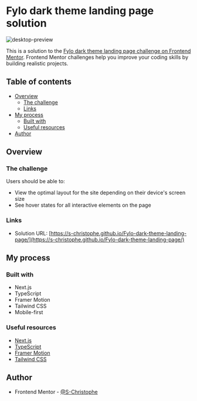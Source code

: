 # Fylo dark theme landing page solution

![desktop-preview](https://github.com/S-Christophe/Fylo-dark-theme-landing-page/assets/146188375/43cfac0e-63f6-4dc0-8e21-d495041dfffe)

This is a solution to the [Fylo dark theme landing page challenge on Frontend Mentor](https://www.frontendmentor.io/challenges/fylo-dark-theme-landing-page-5ca5f2d21e82137ec91a50fd). Frontend Mentor challenges help you improve your coding skills by building realistic projects.

## Table of contents

- [Overview](#overview)
  - [The challenge](#the-challenge)
  - [Links](#links)
- [My process](#my-process)
  - [Built with](#built-with)
  - [Useful resources](#useful-resources)
- [Author](#author)

## Overview

### The challenge

Users should be able to:

- View the optimal layout for the site depending on their device's screen size
- See hover states for all interactive elements on the page

### Links

- Solution URL: [https://s-christophe.github.io/Fylo-dark-theme-landing-page/](https://s-christophe.github.io/Fylo-dark-theme-landing-page/)

## My process

### Built with

- Next.js
- TypeScript
- Framer Motion
- Tailwind CSS
- Mobile-first

### Useful resources

- [Next.js](https://nextjs.org/)
- [TypeScript](https://www.typescriptlang.org/)
- [Framer Motion](https://www.framer.com/motion/)
- [Tailwind CSS](https://tailwindcss.com/)

## Author

- Frontend Mentor - [@S-Christophe](https://www.frontendmentor.io/profile/S-Christophe)
